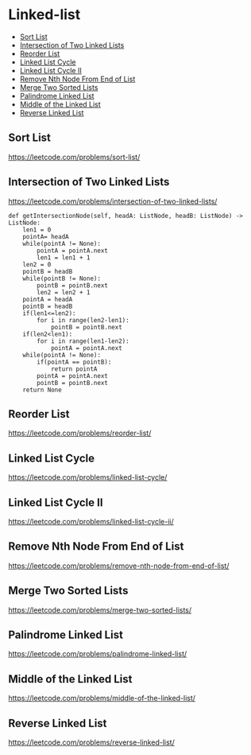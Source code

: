 # Linked-list

+ [Sort List](#sort-list)
+ [Intersection of Two Linked Lists](#intersection-of-two-linked-lists)
+ [Reorder List](#reorder-list)
+ [Linked List Cycle](#linked-list-cycle)
+ [Linked List Cycle II](#linked-list-cycle-ii)
+ [Remove Nth Node From End of List](#remove-nth-node-from-end-of-list)
+ [Merge Two Sorted Lists](#merge-two-sorted-list)
+ [Palindrome Linked List](#palindrome-linked-list)
+ [Middle of the Linked List](#middle-of-the-linked-list)
+ [Reverse Linked List](#reverse-linked-list)

## Sort List

https://leetcode.com/problems/sort-list/

## Intersection of Two Linked Lists

https://leetcode.com/problems/intersection-of-two-linked-lists/

    def getIntersectionNode(self, headA: ListNode, headB: ListNode) -> ListNode:
        len1 = 0
        pointA= headA
        while(pointA != None):
            pointA = pointA.next
            len1 = len1 + 1
        len2 = 0
        pointB = headB
        while(pointB != None):
            pointB = pointB.next
            len2 = len2 + 1
        pointA = headA
        pointB = headB
        if(len1<=len2):
            for i in range(len2-len1):
                pointB = pointB.next
        if(len2<len1):
            for i in range(len1-len2):
                pointA = pointA.next
        while(pointA != None):
            if(pointA == pointB):
                return pointA
            pointA = pointA.next
            pointB = pointB.next
        return None

## Reorder List

https://leetcode.com/problems/reorder-list/

## Linked List Cycle

https://leetcode.com/problems/linked-list-cycle/

## Linked List Cycle II

https://leetcode.com/problems/linked-list-cycle-ii/

## Remove Nth Node From End of List

https://leetcode.com/problems/remove-nth-node-from-end-of-list/

## Merge Two Sorted Lists

https://leetcode.com/problems/merge-two-sorted-lists/

## Palindrome Linked List

https://leetcode.com/problems/palindrome-linked-list/

## Middle of the Linked List

https://leetcode.com/problems/middle-of-the-linked-list/

## Reverse Linked List

https://leetcode.com/problems/reverse-linked-list/
